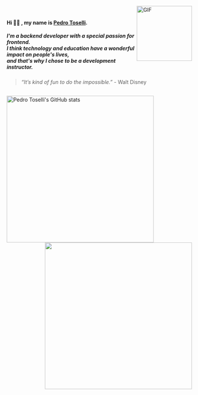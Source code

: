 <img align="right" alt="GIF" src="https://media.giphy.com/media/KzJkzjggfGN5Py6nkT/giphy.gif" width="150px" height="150px" > <br>

#### Hi 👋🏼 , my name is [Pedro Toselli](https://github.com/phtoselli).

##### I'm a backend developer with a special passion for frontend. </br> I think technology and education have a wonderful impact on people's lives, </br> and that's why I chose to be a development instructor.

> *“It’s kind of fun to do the impossible.”* - Walt Disney

##

<a href="http://www.github.com/Pedro-Toselli">
  <img src="https://github-readme-stats.vercel.app/api?username=phtoselli&show_icons=true&hide=&count_private=true&title_color=1E90FF&text_color=gray&icon_color=1E90FF&bg_color=FFFFFF00&hide_border=true&show_icons=true" alt="Pedro Toselli's GitHub stats" width="400px" align="left"/>
</a>

<a href="http://www.github.com/phtoselli">
  <img src="https://github-readme-streak-stats.herokuapp.com/?user=phtoselli&stroke=ffffff&background=FFFFFF00&ring=orange&fire=orange&currStreakNum=gray&currStreakLabel=orange&sideNums=gray&sideLabels=gray&dates=gray&hide_border=true" width="400px" align="right"/>
</a>

